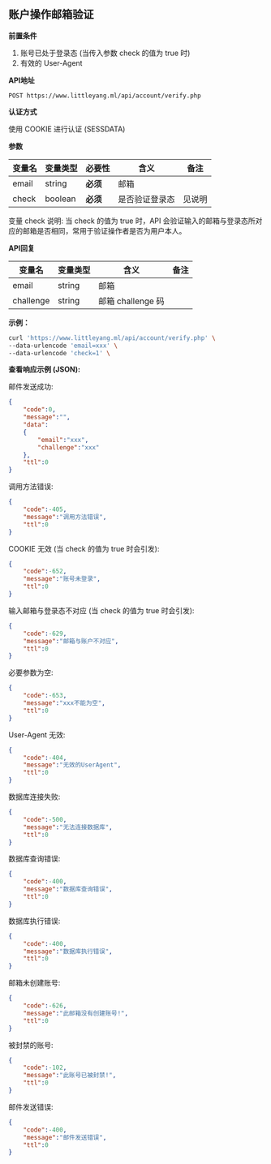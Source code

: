 ## 账户操作邮箱验证

**前置条件**

1. 账号已处于登录态 (当传入参数 check 的值为 true 时)
2. 有效的 User-Agent



**API地址**

```
POST https://www.littleyang.ml/api/account/verify.php
```



**认证方式**

使用 COOKIE 进行认证 (SESSDATA)



**参数**

| 变量名 | 变量类型 | 必要性   | 含义           | 备注   |
| ------ | -------- | -------- | -------------- | ------ |
| email  | string   | **必须** | 邮箱           |        |
| check  | boolean  | **必须** | 是否验证登录态 | 见说明 |

变量 check 说明: 当 check 的值为 true 时，API 会验证输入的邮箱与登录态所对应的邮箱是否相同，常用于验证操作者是否为用户本人。



**API回复**

| 变量名    | 变量类型 | 含义              | 备注 |
| --------- | -------- | ----------------- | ---- |
| email     | string   | 邮箱              |      |
| challenge | string   | 邮箱 challenge 码 |      |



**示例：**

```bash
curl 'https://www.littleyang.ml/api/account/verify.php' \
--data-urlencode 'email=xxx' \
--data-urlencode 'check=1' \
```



**查看响应示例 (JSON):**

邮件发送成功:

```json
{
    "code":0,
    "message":"",
    "data":
    {
        "email":"xxx",
        "challenge":"xxx"
    },
    "ttl":0
}
```

调用方法错误:

```json
{
    "code":-405,
    "message":"调用方法错误",
    "ttl":0
}
```

COOKIE 无效 (当 check 的值为 true 时会引发):

```json
{
    "code":-652,
    "message":"账号未登录",
    "ttl":0
}
```

输入邮箱与登录态不对应 (当 check 的值为 true 时会引发):

```json
{
    "code":-629,
    "message":"邮箱与账户不对应",
    "ttl":0
}
```

必要参数为空:

```json
{
    "code":-653,
    "message":"xxx不能为空",
    "ttl":0
}
```

User-Agent 无效:

```json
{
    "code":-404,
    "message":"无效的UserAgent",
    "ttl":0
}
```

数据库连接失败:

```json
{
    "code":-500,
    "message":"无法连接数据库",
    "ttl":0
}
```

数据库查询错误:

```json
{
    "code":-400,
    "message":"数据库查询错误",
    "ttl":0
}
```

数据库执行错误:

```json
{
    "code":-400,
    "message":"数据库执行错误",
    "ttl":0
}
```

邮箱未创建账号:

```json
{
    "code":-626,
    "message":"此邮箱没有创建账号!",
    "ttl":0
}
```

被封禁的账号:

```json
{
    "code":-102,
    "message":"此账号已被封禁!",
    "ttl":0
}
```

邮件发送错误:

```json
{
    "code":-400,
    "message":"邮件发送错误",
    "ttl":0
}
```

